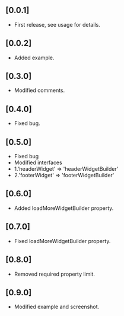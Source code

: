 ## [0.0.1]

* First release, see usage for details.

## [0.0.2]

* Added example.

## [0.3.0]

* Modified comments.

## [0.4.0]
* Fixed bug.

## [0.5.0]
* Fixed bug
* Modified interfaces
* 1.'headerWidget' => 'headerWidgetBuilder'
* 2.'footerWidget' => 'footerWidgetBuilder'

## [0.6.0]
* Added loadMoreWidgetBuilder property.

## [0.7.0]
* Fixed loadMoreWidgetBuilder property.

## [0.8.0]
* Removed required property limit.

## [0.9.0]
* Modified example and screenshot.